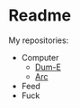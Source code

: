 # Readme


My repositories:
- Computer
  - [Dum-E](https://github.com/Hcpty/dum-e)
  - [Arc](https://github.com/Hcpty/arc)
- Feed
- Fuck

